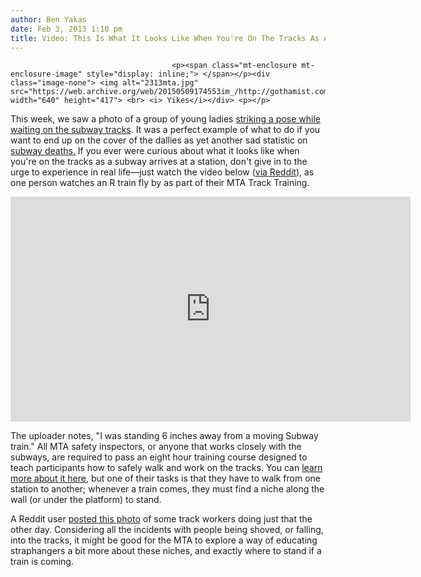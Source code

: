 ```yaml
---
author: Ben Yakas
date: Feb 3, 2013 1:10 pm
title: Video: This Is What It Looks Like When You're On The Tracks As A Train Arrives
---
```


	
										<p><span class="mt-enclosure mt-enclosure-image" style="display: inline;"> </span></p><div class="image-none"> <img alt="2313mta.jpg" src="https://web.archive.org/web/20150509174553im_/http://gothamist.com/attachments/byakas/2313mta.jpg" width="640" height="417"> <br> <i> Yikes</i></div> <p></p>

<p>This week, we saw a photo of a group of young ladies <a href="https://web.archive.org/web/20150509174553/http://gothamist.com/2013/01/31/photo_this_is_not_how_your_should_w.php">striking a pose while waiting on the subway tracks</a>. It was a perfect example of what to do if you want to end up on the cover of the dallies as yet another sad statistic on <a href="https://web.archive.org/web/20150509174553/http://gothamist.com/tags/subwayshoving">subway deaths.</a> If you ever were curious about what it looks like when you&apos;re on the tracks as a subway arrives at a station, don&apos;t give in to the urge to experience in real life&#x2014;just watch the video below (<a href="https://web.archive.org/web/20150509174553/http://www.reddit.com/r/nyc/comments/17saet/mta_track_training_class_new_workers_are_required/">via Reddit</a>), as one person watches an R train fly by as part of their MTA Track Training.</p>

<p><iframe width="640" height="360" src="https://web.archive.org/web/20150509174553if_/http://www.youtube.com/embed/W-lcam4cSCA" frameborder="0" allowfullscreen></iframe></p>

<p>The uploader notes, &quot;I was standing 6 inches away from a moving Subway train.&quot; All MTA safety inspectors, or anyone that works closely with the subways, are required to pass an eight hour training course designed to teach participants how to safely walk and work on the tracks. You can <a href="https://web.archive.org/web/20150509174553/http://www.nycdistrictcouncil.com/mta-track-safety-training.aspx">learn more about it here</a>, but one of their tasks is that they have to walk from one station to another; whenever a train comes, they must find a niche along the wall (or under the platform) to stand.</p>

<p>A Reddit user <a href="https://web.archive.org/web/20150509174553/http://www.reddit.com/r/nyc/comments/17remo/at_west_4th_last_nightthese_guys_have_no_fear/">posted this photo</a> of some track workers doing just that the other day. Considering all the incidents with people being shoved, or falling, into the tracks, it might be good for the MTA to explore a way of educating straphangers a bit more about these niches, and exactly where to stand if a train is coming.</p>					
										
									
				